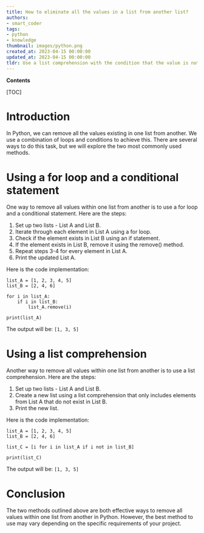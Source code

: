 ```yaml
---
title: How to eliminate all the values in a list from another list?
authors:
- smart_coder
tags:
- python
- knowledge
thumbnail: images/python.png
created_at: 2023-04-15 00:00:00
updated_at: 2023-04-15 00:00:00
tldr: Use a list comprehension with the condition that the value is not in the first list.
---
```


**Contents**

[TOC]

# Introduction
In Python, we can remove all the values existing in one list from another. We use a combination of loops and conditions to achieve this. There are several ways to do this task, but we will explore the two most commonly used methods.

# Using a for loop and a conditional statement
One way to remove all values within one list from another is to use a for loop and a conditional statement. Here are the steps:

1. Set up two lists - List A and List B.
2. Iterate through each element in List A using a for loop.
3. Check if the element exists in List B using an if statement.
4. If the element exists in List B, remove it using the remove() method.
5. Repeat steps 3-4 for every element in List A.
6. Print the updated List A.

Here is the code implementation:

```
list_A = [1, 2, 3, 4, 5]
list_B = [2, 4, 6]

for i in list_A:
    if i in list_B:
        list_A.remove(i)

print(list_A)
```

The output will be: `[1, 3, 5]`

# Using a list comprehension
Another way to remove all values within one list from another is to use a list comprehension. Here are the steps:

1. Set up two lists - List A and List B.
2. Create a new list using a list comprehension that only includes elements from List A that do not exist in List B.
3. Print the new list.

Here is the code implementation:

```
list_A = [1, 2, 3, 4, 5]
list_B = [2, 4, 6]

list_C = [i for i in list_A if i not in list_B]

print(list_C)
```

The output will be: `[1, 3, 5]`

# Conclusion
The two methods outlined above are both effective ways to remove all values within one list from another in Python. However, the best method to use may vary depending on the specific requirements of your project.

